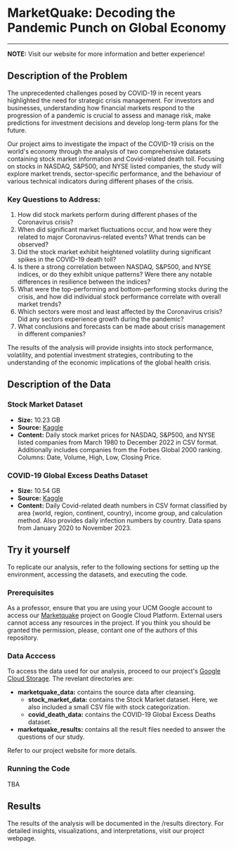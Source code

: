 # MarketQuake: Decoding the Pandemic Punch on Global Economy

---
**NOTE:** Visit our website for more information and better experience!

## Description of the Problem

The unprecedented challenges posed by COVID-19 in recent years highlighted the need for strategic crisis management. For investors and businesses, understanding how financial markets respond to the progression of a pandemic is crucial to assess and manage risk, make predictions for investment decisions and develop long-term plans for the future.

Our project aims to investigate the impact of the COVID-19 crisis on the world's economy through the analysis of two comprehensive datasets containing stock market information and Covid-related death toll. Focusing on stocks in NASDAQ, S&P500, and NYSE listed companies, the study will explore market trends, sector-specific performance, and the behaviour of various technical indicators during different phases of the crisis. 

### Key Questions to Address:
1. How did stock markets perform during different phases of the Coronavirus crisis?
2. When did significant market fluctuations occur, and how were they related to major Coronavirus-related events?  What trends can be observed?
3. Did the stock market exhibit heightened volatility during significant spikes in the COVID-19 death toll?
4. Is there a strong correlation between NASDAQ, S&P500, and NYSE indices, or do they exhibit unique patterns? Were there any notable differences in resilience between the indices?
5. What were the top-performing and bottom-performing stocks during the crisis, and how did individual stock performance correlate with overall market trends?
6. Which sectors were most and least affected by the Coronavirus crisis? Did any sectors experience growth during the pandemic?
7. What conclusions and forecasts can be made about crisis management in different companies?

The results of the analysis will provide insights into stock performance, volatility, and potential investment strategies, contributing to the understanding of the economic implications of the global health crisis.

## Description of the Data

### Stock Market Dataset
- **Size:** 10.23 GB
- **Source:** [Kaggle](https://www.kaggle.com/datasets/paultimothymooney/stock-market-data)
- **Content:** Daily stock market prices for NASDAQ, S&P500, and NYSE listed companies from March 1980 to December 2022 in CSV format. Additionally includes companies from the Forbes Global 2000 ranking. Columns: Date, Volume, High, Low, Closing Price.

### COVID-19 Global Excess Deaths Dataset
- **Size:** 10.54 GB
- **Source:** [Kaggle](https://www.kaggle.com/datasets/joebeachcapital/covid19-global-excess-deaths-daily-updates)
- **Content:** Daily Covid-related death numbers in CSV format classified by area (world, region, continent, country), income group, and calculation method. Also provides daily infection numbers by country. Data spans from January 2020 to November 2023.

## Try it yourself
To replicate our analysis, refer to the following sections for setting up the environment, accessing the datasets, and executing the code.

### Prerequisites
As a professor, ensure that you are using your UCM Google account to access our [Marketquake](https://console.cloud.google.com/welcome?project=marketquake) project on Google Cloud Platform. External users cannot access any resources in the project. If you think you should be granted the permission, please, contant one of the authors of this repository.

### Data Acccess
To access the data used for our analysis, proceed to our project's [Google Cloud Storage](https://console.cloud.google.com/storage/browser?project=marketquake).
The revelant directories are:
- **marketquake_data:** contains the source data after cleansing.
  - **stock_market_data:** contains the Stock Market dataset. Here, we also included a small CSV file with stock categorization.
  - **covid_death_data:** contains the COVID-19 Global Excess Deaths dataset.
- **marketquake_results:** contains all the result files needed to answer the questions of our study.

Refer to our project website for more details.

### Running the Code
TBA

## Results
The results of the analysis will be documented in the /results directory. For detailed insights, visualizations, and interpretations, visit our project webpage.
